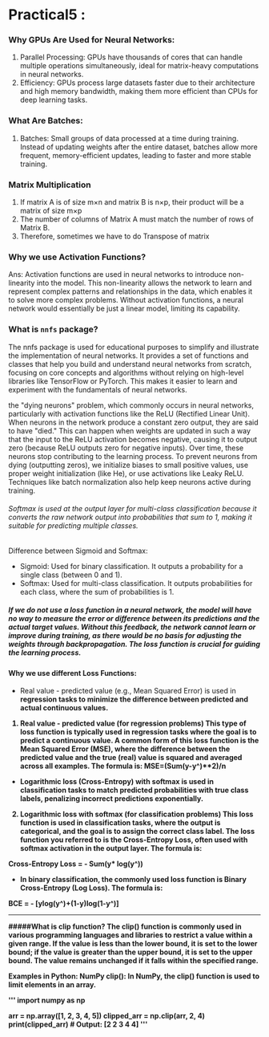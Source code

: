 # Practical5 :
### Why GPUs Are Used for Neural Networks:
1. Parallel Processing: GPUs have thousands of cores that can handle multiple operations simultaneously, ideal for matrix-heavy computations in neural networks.
2. Efficiency: GPUs process large datasets faster due to their architecture and high memory bandwidth, making them more efficient than CPUs for deep learning tasks.
### What Are Batches:
1. Batches: Small groups of data processed at a time during training. Instead of updating weights after the entire dataset, batches allow more frequent, memory-efficient updates, leading to faster and more stable training.

### Matrix Multiplication
1. If matrix A is of size m×n and matrix B is n×p, their product will be a matrix of size m×p
2. The number of columns of Matrix A must match the number of rows of Matrix B.
3. Therefore, sometimes we have to do Transpose of matrix

### Why we use Activation Functions?
Ans: Activation functions are used in neural networks to introduce non-linearity into the model. This non-linearity allows the network to learn and represent complex patterns and relationships in the data, which enables it to solve more complex problems. Without activation functions, a neural network would essentially be just a linear model, limiting its capability.

### What is `nnfs` package?
The nnfs package is used for educational purposes to simplify and illustrate the implementation of neural networks. It provides a set of functions and classes that help you build and understand neural networks from scratch, focusing on core concepts and algorithms without relying on high-level libraries like TensorFlow or PyTorch. This makes it easier to learn and experiment with the fundamentals of neural networks.



the "dying neurons" problem, which commonly occurs in neural networks, particularly with activation functions like the ReLU (Rectified Linear Unit). When neurons in the network produce a constant zero output, they are said to have "died." This can happen when weights are updated in such a way that the input to the ReLU activation becomes negative, causing it to output zero (because ReLU outputs zero for negative inputs). Over time, these neurons stop contributing to the learning process.
To prevent neurons from dying (outputting zeros), we initialize biases to small positive values, use proper weight initialization (like He), or use activations like Leaky ReLU. Techniques like batch normalization also help keep neurons active during training.




###### Softmax is used at the output layer for multi-class classification because it converts the raw network output into probabilities that sum to 1, making it suitable for predicting multiple classes.

Difference between Sigmoid and Softmax:

* Sigmoid: Used for binary classification. It outputs a probability for a single class (between 0 and 1).
* Softmax: Used for multi-class classification. It outputs probabilities for each class, where the sum of probabilities is 1.




##### If we do not use a loss function in a neural network, the model will have no way to measure the error or difference between its predictions and the actual target values. Without this feedback, the network cannot learn or improve during training, as there would be no basis for adjusting the weights through backpropagation. The loss function is crucial for guiding the learning process.




#### Why we use different Loss Functions:
* Real value - predicted value (e.g., Mean Squared Error) is used in <b>regression<b> tasks to minimize the difference between predicted and actual continuous values.
1. Real value - predicted value (for regression problems)
This type of loss function is typically used in regression tasks where the goal is to predict a continuous value. A common form of this loss function is the Mean Squared Error (MSE), where the difference between the predicted value and the true (real) value is squared and averaged across all examples. The formula is:
MSE=(Sum(y-y^)**2)/n


* Logarithmic loss (Cross-Entropy) with softmax is used in <b>classification<b> tasks to match predicted probabilities with true class labels, penalizing incorrect predictions exponentially.
2. Logarithmic loss with softmax (for classification problems)
This loss function is used in classification tasks, where the output is categorical, and the goal is to assign the correct class label. The loss function you referred to is the Cross-Entropy Loss, often used with softmax activation in the output layer. The formula is:

Cross-Entropy Loss = - Sum(y* log(y^))

* In binary classification, the commonly used loss function is Binary Cross-Entropy (Log Loss). The formula is:

 BCE = - [ylog(y^)+(1-y)log(1-y^)]


<hr>
#####What is clip function?
The clip() function is commonly used in various programming languages and libraries to restrict a value within a given range. If the value is less than the lower bound, it is set to the lower bound; if the value is greater than the upper bound, it is set to the upper bound. The value remains unchanged if it falls within the specified range.

Examples in Python:
NumPy clip(): In NumPy, the clip() function is used to limit elements in an array.

'''
import numpy as np

arr = np.array([1, 2, 3, 4, 5])
clipped_arr = np.clip(arr, 2, 4)
print(clipped_arr)  # Output: [2 2 3 4 4]
'''